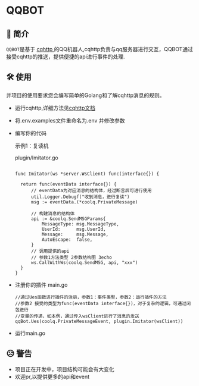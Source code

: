 # QQBOT


## 📖 简介

`QQBOT`是基于 [cqhttp ](https://github.com/Mrs4s/go-cqhttp) 的QQ机器人,cqhttp负责与qq服务器进行交互，QQBOT通过接受cqhttp的推送，提供便捷的api进行事件的处理.

## 🛠 使用

并项目的使用要求您会编写简单的Golang和了解cqhttp消息的规则。

- 运行cqhttp,详细方法见[cqhttp文档](https://docs.go-cqhttp.org/)

- 将.env.examples文件重命名为.env 并修改参数

- 编写你的代码

  示例1：复读机

  plugin/Imitator.go

  ```
  
  func Imitator(ws *server.WsClient) func(interface{}) {
  
  	return func(eventData interface{}) {
  		// eventData为对应消息的结构体，经过断言后可进行使用
  		util.Logger.Debugf("收到消息，进行复读")
  		msg := eventData.(*coolq.PrivateMessage)
  		
  		// 构建消息的结构体
  		api := &coolq.SendMSGParams{
  			MessageType: msg.MessageType,
  			UserId:      msg.UserId,
  			Message:     msg.Message,
  			AutoEscape:  false,
  		}
  		// 调用提供的api
  		// 参数1方法类型 2参数结构图 3echo
  		ws.CallWithWs(coolq.SendMSG, api, "xxx")
  	}
  }
  ```
- 注册你的插件
  main.go

  ```
  //通过Ues函数进行插件的注册，参数1：事件类型，参数2：运行插件的方法
  //参数2 接受的类型为func(eventData interface{})，对于复杂的逻辑，可通过闭包进行
  //变量的传递，如本例，通过传入wsClient进行了消息的发送
  qqBot.Ues(coolq.PrivateMessageEvent, plugin.Imitator(wsClient))
  ```

- 运行main.go

## 😥 警告

 - 项目正在开发中，项目结构可能会有大变化
 - 欢迎pr,以提供更多的api和event
